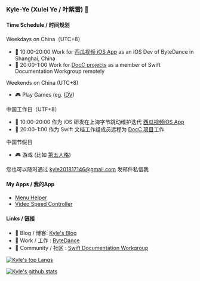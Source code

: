 ### Kyle-Ye (Xulei Ye / 叶絮雷) 👋

#### Time Schedule / 时间规划

Weekdays on China（UTC+8）
- 🍉 10:00-20:00 Work for [西瓜视频 iOS App](https://www.ixigua.com/app/) as an iOS Dev of ByteDance in Shanghai, China
- 📒 20:00-1:00 Work for [DocC projects](https://github.com/apple/swift-docc) as a member of Swift Documentation Workgroup remotely

Weekends on China (UTC+8)
- 🎮 Play Games (eg. [IDV](https://www.identityvgame.com))

中国工作日（UTF+8）
- 🍉 10:00-20:00 作为 iOS 研发在上海字节跳动维护迭代 [西瓜视频iOS App](https://www.ixigua.com/app/)
- 📒 20:00-1:00 作为 Swift 文档工作组成员远程为 [DocC 项目](https://github.com/apple/swift-docc)工作

中国节假日
- 🎮 游戏 (比如 [第五人格](https://id5.163.com))

您也可以随时通过 kyle201817146@gmail.com 发邮件私信我

#### My Apps / 我的App

- [Menu Helper](https://github.com/Kyle-Ye/MenuHelper)
- [Video Speed Controller](https://github.com/Kyle-Ye/Video-Speed-Controller)

#### Links / 链接
- 📝 Blog / 博客: [Kyle's Blog](https://kyleye.top)
- 🔭 Work / 工作 : [ByteDance](https://www.bytedance.com/en/)
- 🥳 Community / 社区 : [Swift Documentation Workgroup](https://www.swift.org/documentation-workgroup/)

[![Kyle's top Langs](https://github-readme-stats.vercel.app/api/top-langs/?username=Kyle-Ye&layout=compact)](https://github.com/anuraghazra/github-readme-stats)

[![Kyle's github stats](https://github-readme-stats.vercel.app/api?username=Kyle-Ye&show_icons=true)](https://github.com/anuraghazra/github-readme-stats)
